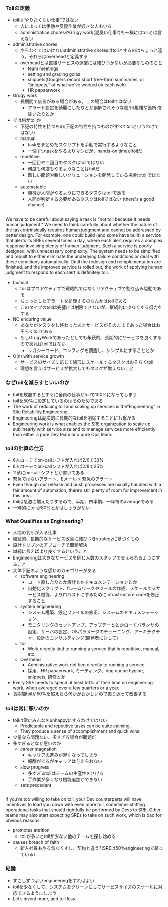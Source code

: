 ### Toilの定義
- toilは'やりたくない仕事'ではない
  - 人によっては手動や反復作業が好きな人もいる
  - administratice choresやGrugy work(泥臭い仕事?)も一概にはtoilとは言えない
- administrative chores
  - やらなくてはいけないadministrative choresはtoilとするのはちょっと違う。それらはoverheadと定義する
  - overheadとは直接サービスの運営には結びつかないが必要なもののこと
    - team meetings
	- setting and grading golas
	- snippets(Googlers record short free-form summaries, or “snippets,” of what we’ve worked on each wek)
	- HR papaerwork
- Grugy work
  - 長期間で価値がある場合がある。この場合はtoilではない
    - アラート設定を綺麗にしたりとか誤解されそうな箇所(複雑な箇所)を除いたりとか
- では何がtoilか
  - 下記の特性を持つもの(下記の特性を持つものがすべてtoilというわけではない)
  - manual
    - taskをまとめたスクリプトを手動で実行するようなこと
	- 一個ずつtaskをやるよりマシだが、hands-on timeがtoilだ
  - repetitive
    - 一回目や二回目のタスクはtoilではない
	- 何度も何度もやるようなことはtoilだ
	- 難しい問題や新しいソリューションを開発している場合はtoilではない
  - automatable
    - 機械が人間がやるようにできるタスクはtoilである
	- 人間が判断する必要があるタスクはtoilではない (there's a good chance)
    ```
We have to be careful about saying a task is “not toil because it needs human judgment.” 
We need to think carefully about whether the nature of the task intrinsically requires human judgment and cannot be addressed by better design. 
For example, one could build (and some have built) a service that alerts its SREs several times a day, where each alert requires a complex response involving plenty of human judgment. 
Such a service is poorly designed, with unnecessary complexity. 
The system needs to be simplified and rebuilt to either eliminate the underlying failure conditions or deal with these conditions automatically. 
Until the redesign and reimplementation are finished, and the improved service is rolled out, the work of applying human judgment to respond to each alert is definitely toil.
    ```
  - tactical
    - toilはプロアクティブで戦略的ではなくリアクティブで割り込み駆動である
	- ちょっとしたアラートを処理するのなんかはtoilである
	- このタイプのtoilは完璧には削除できないが、継続的に少なくする努力をする
  - NO enduring value
    - あなたがタスクをし終わったあとサービスがそのままであった場合はおそらくtoilである
	- もしGrugyWorkであったとしても永続的、長期的にサービスを良くするのであればtoilではない
	  - レガシーコード、コンフィグを調査し、シンプルにすることとか
  - O(n) with service growth
    - サービスのサイズに応じて線形にスケールするタスクはおそらくtoil
	- 理想を言えばサービスが拡大してもタスクが増えないこと
### なぜtoilを減らすといいのか
- toilを放置するとすぐに全員の仕事がtoilで100%になってしまう
- toilを50%に設定しているのはそのためである
- The work of reducing toil and scaling up services is the“Engineering” in Site Reliability Engineering.
- Engineeringは副次的に長期的なtoilを削除することにも繋がる
- Engineering work is what enables the SRE organization to scale up sublinearly with service size and to manage services
more efficiently than either a pure Dev team or a pure Ops team.

### toilの計算の仕方
- 6人ローテでon-callシフトが入れば2/6で33%
- 8人ローテでon-callシフトが入れば2/8で25%
- 11章にon-call シフトとか書いてある
- 緊急ではないアラート、Eメール > 緊急のアラート
- Even though our release and push processes are usually handled with a fair amount of automation, there’s still plenty of room for improvement in this area.
- toilは急激に増えたりするので、半期、四半期、一年毎のaverageでみる
- 一時的にtoilが80%とかはしょうがない

### What Qualifies as Engineering?
- 人間の判断が入る仕事
- 継続的、長期的なサービス改善に結びつきstrategyに基づくもの
- 設計ドリブンのアプローチで問題解決
- 単純に言えばより良くするということ
- Engineeringは大きなサービスを同じ人数のスタッフで支えられるようにすること
- 大体下記のような感じのカテゴリーがある
  - software engineering
    - コード直したりとか設計とかドキュメンテーションとか
	- 自動化スクリプト、fレームワークやツールの作成、スケールするサービス機能、よりロバストにするためにinfrastructure codeを修正すること
  - system engineering
    - システム構築、設定ファイルの修正、システムのドキュメンテーション、
	- モニタリングのセットアップ、アップデーととかロードバランサの設定、サーバの設定、OSパラメータのチューニング、アーキテクチャ、設計のコンサルティング(開発者に対して)
  - toil
    - Work directly tied to running a service that is repetitive, manual, etc.
  - Overhead
    - Administrative work not tied directly to running a service.
	- 採用、HR papaerwork, ミーティング、bug queue hygine, snippets, 研修とか
- Every SRE needs to spend at least 50% of their time on engineering work, when averaged over a few quarters or a year.
- 長期間toilが50%を超えたら何かがおかしいので振り返って改善する

### toilは常に悪いのか
- toilは常にみんなをunhappyにするわけではない
  - Predictable and repetitive tasks can be quite calming.
  - They produce a sense of accomplishment and quick wins.
- 少量なら問題ない、多すぎる場合が問題だ
- 多すぎるとなぜ悪いのか
  - career stagnation
    - キャリアの進みが遅くなってしまう
	- 報酬がでるがキャリアは与えられない
  - slow progress
    - 多すぎるtoilはチームの生産性をさげる
	- 手作業が多くなり機能追加ができない
  - sets precedent
    ```
If you’re too willing to take on toil, your Dev counterparts will have incentives to
load you down with even more toil, sometimes shifting operational tasks that
should rightfully be performed by Devs to SRE. Other teams may also start
expecting SREs to take on such work, which is bad for obvious reasons.
	```
  - promotes attrition
    - toilが多いとtoilが少ない他のチームを探し始める
  - causes breach of faith
    - 新入社員もやる気なくすし、契約と違う?(SREは50%engineeringで雇っている)

### 結論
- すこしずつよいengineeringをすればよい
- toilを少なくして、システムをクリーンにしてサービスサイズのスケールに対応できるようにしよう
- Let’s invent more, and toil less.


